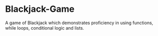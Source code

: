 # Blackjack-Game
A game of Blackjack which demonstrates proficiency in using functions, while loops, conditional logic and lists. 
